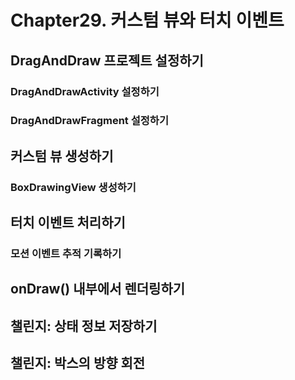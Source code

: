# Chapter29. 커스텀 뷰와 터치 이벤트

## DragAndDraw 프로젝트 설정하기

### DragAndDrawActivity 설정하기

### DragAndDrawFragment 설정하기

## 커스텀 뷰 생성하기

### BoxDrawingView 생성하기

## 터치 이벤트 처리하기

### 모션 이벤트 추적 기록하기

## onDraw() 내부에서 렌더링하기

## 챌린지: 상태 정보 저장하기

## 챌린지: 박스의 방향 회전
